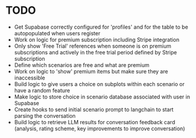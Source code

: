 # TODO

- Get Supabase correctly configured for 'profiles' and for the table to be autopopulated when users register
- Work on logic for premium subscription including Stripe integration
- Only show 'Free Trial' references when someone is on premium subscriptions and actively in the free trial period defined by Stripe subscription
- Define which scenarios are free and what are premium
- Work on logic to 'show' premium items but make sure they are inaccessible
- Build logic to give users a choice on subplots within each scenario or have a random feature
- Make logic to store choice in scenario database associated with user in Supabase
- Create hooks to send initial scenario prompt to langchain to start parsing the conversation
- Build logic to retrieve LLM results for conversation feedback card (analysis, rating scheme, key improvements to improve conversation)